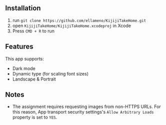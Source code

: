 ## Installation
1. run `git clone https://github.com/ellameno/KijijiTakeHome.git`
2. open `KijijiTakeHome/KijijiTakeHome.xcodeproj` in Xcode
3. Press `CMD + R` to run

## Features
This app supports:
- Dark mode
- Dynamic type (for scaling font sizes)
- Landscape & Portrait

## Notes
- The assignment requires requesting images from non-HTTPS URLs. For this reason, App transport security settings's `Allow Arbitrary Loads` property is set to `YES`.
